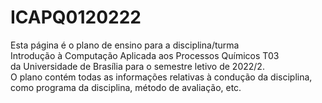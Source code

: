 # ICAPQ0120222
Esta página é o plano de ensino para a disciplina/turma </br>
Introdução à Computação Aplicada aos Processos Químicos T03 </br>
da Universidade de Brasília para o semestre letivo de 2022/2. </br>
O plano contém todas as informações relativas à condução da disciplina, </br>
como programa da disciplina, método de avaliação, etc.
